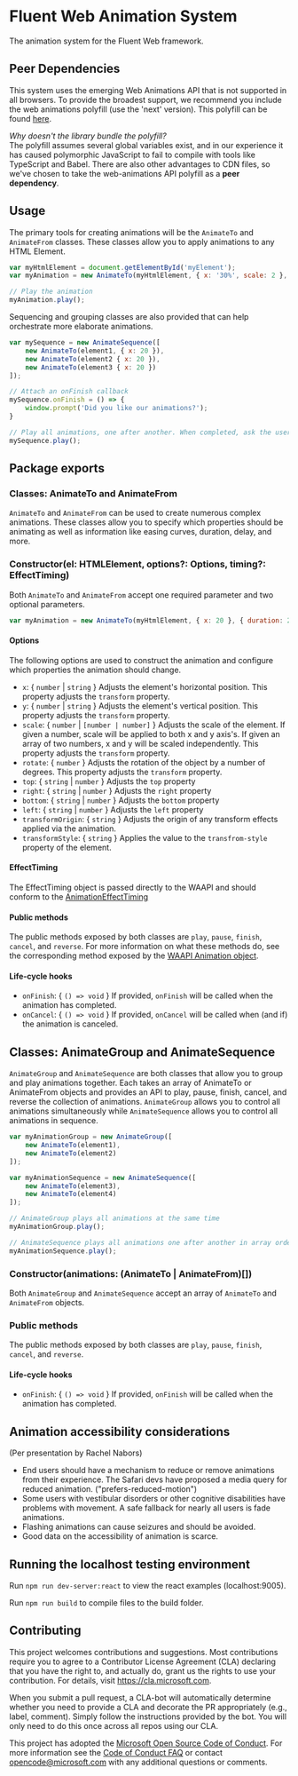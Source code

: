 # Fluent Web Animation System
The animation system for the Fluent Web framework.


## Peer Dependencies
This system uses the emerging Web Animations API that is not supported in all browsers. To provide the broadest support, we recommend you include the web animations polyfill (use the 'next' version). This polyfill can be found [here](https://cdnjs.com/libraries/web-animations).

*Why doesn't the library bundle the polyfill?*  
The polyfill assumes several global variables exist, and in our experience it has caused polymorphic JavaScript to fail to compile with tools like TypeScript and Babel. There are also other advantages to CDN files, so we've chosen to take the web-animations API polyfill as a **peer dependency**.

## Usage
The primary tools for creating animations will be the `AnimateTo` and `AnimateFrom` classes. These classes allow you to apply animations to any HTML Element.

```javascript
var myHtmlElement = document.getElementById('myElement');
var myAnimation = new AnimateTo(myHtmlElement, { x: '30%', scale: 2 }, { duration: 300, delay: 20 });

// Play the animation
myAnimation.play();
```

Sequencing and grouping classes are also provided that can help orchestrate more elaborate animations.

```javascript
var mySequence = new AnimateSequence([
    new AnimateTo(element1, { x: 20 }),
    new AnimateTo(element2 { x: 20 }),
    new AnimateTo(element3 { x: 20 })
]);

// Attach an onFinish callback
mySequence.onFinish = () => {
    window.prompt('Did you like our animations?');
}

// Play all animations, one after another. When completed, ask the user if they liked the animation sequence.
mySequence.play();
```

## Package exports
### Classes: AnimateTo and AnimateFrom
`AnimateTo` and `AnimateFrom` can be used to create numerous complex animations. These classes allow you to specify which properties should be animating as well as information like easing curves, duration, delay, and more.

### Constructor(el: HTMLElement, options?: Options, timing?: EffectTiming)
Both `AnimateTo` and `AnimateFrom` accept one required parameter and two optional parameters.

```javascript
var myAnimation = new AnimateTo(myHtmlElement, { x: 20 }, { duration: 250 });
```

#### Options
The following options are used to construct the animation and configure which properties the animation should change.

- `x`: { `number` | `string` } Adjusts the element's horizontal position. This property adjusts the `transform` property.
- `y`: { `number` | `string` } Adjusts the element's vertical position. This property adjusts the `transform` property.
- `scale`: { `number` | `[number | number]` } Adjusts the scale of the element. If given a number, scale will be applied to both x and y axis's. If given an array of two numbers, x and y will be scaled independently. This property adjusts the `transform` property. 
- `rotate`: { `number` } Adjusts the rotation of the object by a number of degrees. This property adjusts the `transform` property.
- `top`: { `string` | `number` } Adjusts the `top` property
- `right`: { `string` | `number` } Adjusts the `right` property
- `bottom`: { `string` | `number` } Adjusts the `bottom` property
- `left`: { `string` | `number` } Adjusts the `left` property
- `transformOrigin`: { `string` } Adjusts the origin of any transform effects applied via the animation.
- `transformStyle`: { `string` } Applies the value to the `transfrom-style` property of the element.

#### EffectTiming
The EffectTiming object is passed directly to the WAAPI and should conform to the [AnimationEffectTiming](https://developer.mozilla.org/en-US/docs/Web/API/AnimationEffectTiming)


#### Public methods
The public methods exposed by both classes are `play`, `pause`, `finish`, `cancel`, and `reverse`. For more information on what these methods do, see the corresponding method exposed by the [WAAPI Animation object](https://developer.mozilla.org/en-US/docs/Web/API/Animation).

#### Life-cycle hooks
- `onFinish`: { `() => void` } If provided, `onFinish` will be called when the animation has completed.
- `onCancel`: { `() => void` } If provided, `onCancel` will be called when (and if) the animation is canceled.

## Classes: AnimateGroup and AnimateSequence
`AnimateGroup` and `AnimateSequence` are both classes that allow you to group and play animations together. Each takes an array of AnimateTo or AnimateFrom objects and provides an API to play, pause, finish, cancel, and reverse the collection of animations. `AnimateGroup` allows you to control all animations simultaneously while `AnimateSequence` allows you to control all animations in sequence.

```javascript
var myAnimationGroup = new AnimateGroup([
    new AnimateTo(element1),
    new AnimateTo(element2)
]);

var myAnimationSequence = new AnimateSequence([
    new AnimateTo(element3),
    new AnimateTo(element4)
]);

// AnimateGroup plays all animations at the same time
myAnimationGroup.play();

// AnimateSequence plays all animations one after another in array order
myAnimationSequence.play();
```
### Constructor(animations: (AnimateTo | AnimateFrom)[])
Both `AnimateGroup` and `AnimateSequence` accept an array of `AnimateTo` and `AnimateFrom` objects.

### Public methods
The public methods exposed by both classes are `play`, `pause`, `finish`, `cancel`, and `reverse`.

#### Life-cycle hooks
- `onFinish`: { `() => void` } If provided, `onFinish` will be called when the animation has completed.

## Animation accessibility considerations
(Per presentation by Rachel Nabors)
- End users should have a mechanism to reduce or remove animations from their experience. The Safari devs have proposed a media query for reduced animation. ("prefers-reduced-motion")
- Some users with vestibular disorders or other cognitive disabilities have problems with movement. A safe fallback for nearly all users is fade animations.
- Flashing animations can cause seizures and should be avoided.
- Good data on the accessibility of animation is scarce.

## Running the localhost testing environment
Run `npm run dev-server:react` to view the react examples (localhost:9005).

Run `npm run build` to compile files to the build folder.

## Contributing

This project welcomes contributions and suggestions.  Most contributions require you to agree to a
Contributor License Agreement (CLA) declaring that you have the right to, and actually do, grant us
the rights to use your contribution. For details, visit https://cla.microsoft.com.

When you submit a pull request, a CLA-bot will automatically determine whether you need to provide
a CLA and decorate the PR appropriately (e.g., label, comment). Simply follow the instructions
provided by the bot. You will only need to do this once across all repos using our CLA.

This project has adopted the [Microsoft Open Source Code of Conduct](https://opensource.microsoft.com/codeofconduct/).
For more information see the [Code of Conduct FAQ](https://opensource.microsoft.com/codeofconduct/faq/) or
contact [opencode@microsoft.com](mailto:opencode@microsoft.com) with any additional questions or comments.
